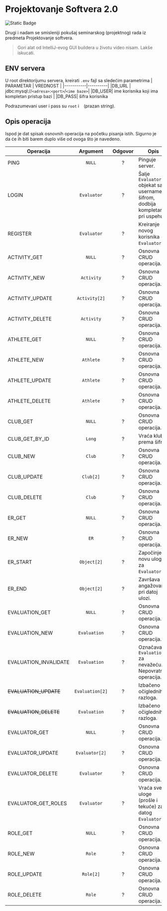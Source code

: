 # Projektovanje Softvera 2.0
![Static Badge](https://img.shields.io/badge/Luka%20Jelisavac-2022%2F0554-darkgreen) 

Drugi i nadam se smisleniji pokušaj seminarskog (projektnog) rada iz predmeta Projektovanje softvera.

> Gori alat od IntelliJ-evog GUI buildera u životu video nisam. Lakše iskucati.

## ENV servera
U root direktorijumu servera, kreirati `.env` fajl sa sledećim parametrima
| PARAMETAR | VREDNOST |
|-----------|----------|
|DB_URL | jdbc:mysql://`<adresa>`:`<port>`/`<ime baze>`|
|DB_USER| ime korisnika koji ima kompletan pristup bazi |
|DB_PASS| šifra korisnika

Podrazumevani user i pass su `root` i ` ` (prazan string).
## Opis operacija

Ispod je dat spisak osnovnih operacija na početku pisanja istih. Sigurno je da će ih biti barem duplo više od ovoga što je navedeno.

| Operacija             |    Argument     | Odgovor | Opis                                                                          |
|-----------------------|:---------------:|:-------:|-------------------------------------------------------------------------------|
| PING                  |     `NULL`      |    ?    | Pinguje server.                                                               |
| LOGIN                 |   `Evaluator`   |    ?    | Šalje `Evaluator` objekat sa username i šifrom, dodbija kompletan pri uspehu. |
| REGISTER              |   `Evaluator`   |    ?    | Kreiranje novog korisnika - `Evaluator`.                                      |
| ACTIVITY_GET          |     `NULL`      |    ?    | Osnovna CRUD operacija.                                                       |
| ACTIVITY_NEW          |   `Activity`    |    ?    | Osnovna CRUD operacija.                                                       |
| ACTIVITY_UPDATE       |  `Activity[2]`  |    ?    | Osnovna CRUD operacija.                                                       |
| ACTIVITY_DELETE       |   `Activity`    |    ?    | Osnovna CRUD operacija.                                                       |
| ATHLETE_GET           |     `NULL`      |    ?    | Osnovna CRUD operacija.                                                       |
| ATHLETE_NEW           |    `Athlete`    |    ?    | Osnovna CRUD operacija.                                                       |
| ATHLETE_UPDATE        |    `Athlete`    |    ?    | Osnovna CRUD operacija.                                                       |
| ATHLETE_DELETE        |    `Athlete`    |    ?    | Osnovna CRUD operacija.                                                       |
| CLUB_GET              |     `NULL`      |    ?    | Osnovna CRUD operacija.                                                       |
| CLUB_GET_BY_ID        |     `Long`      |    ?    | Vraća klub prema šifri.                                                       |
| CLUB_NEW              |     `Club`      |    ?    | Osnovna CRUD operacija.                                                       |
| CLUB_UPDATE           |    `Club[2]`    |    ?    | Osnovna CRUD operacija.                                                       |
| CLUB_DELETE           |     `Club`      |    ?    | Osnovna CRUD operacija.                                                       |
| ER_GET                |     `NULL`      |    ?    | Osnovna CRUD operacija.                                                       |
| ER_NEW                |      `ER`       |    ?    | Osnovna CRUD operacija.                                                       |
| ER_START              |   `Object[2]`   |    ?    | Započinje novu ulogu za `Evaluator`.                                          |
| ER_END                |   `Object[2]`   |    ?    | Završava angažovanje pri datoj ulozi.                                         |
| EVALUATION_GET        |     `NULL`      |    ?    | Osnovna CRUD operacija.                                                       |
| EVALUATION_NEW        |  `Evaluation`   |    ?    | Osnovna CRUD operacija.                                                       |
| EVALUATION_INVALIDATE |  `Evaluation`   |    ?    | Označava `Evaluation` za nevažeću. Nepovratna operacija.                      |
| ~~EVALUATION_UPDATE~~ | `Evaluation[2]` |    ?    | Izbačeno iz očiglednih razloga.                                               |
| ~~EVALUATION_DELETE~~ |  `Evaluation`   |    ?    | Izbačeno iz očiglednih razloga.                                               |
| EVALUATOR_GET         |     `NULL`      |    ?    | Osnovna CRUD operacija.                                                       |
| EVALUATOR_UPDATE      | `Evaluator[2]`  |    ?    | Osnovna CRUD operacija.                                                       |
| EVALUATOR_DELETE      |   `Evaluator`   |    ?    | Osnovna CRUD operacija.                                                       |
| EVALUATOR_GET_ROLES   |   `Evaluator`   |    ?    | Vraća sve uloge (prošle i tekuće) za datog `Evaluator`.                       |
| ROLE_GET              |     `NULL`      |    ?    | Osnovna CRUD operacija.                                                       |
| ROLE_NEW              |     `Role`      |    ?    | Osnovna CRUD operacija.                                                       |
| ROLE_UPDATE           |    `Role[2]`    |    ?    | Osnovna CRUD operacija.                                                       |
| ROLE_DELETE           |     `Role`      |    ?    | Osnovna CRUD operacija.                                                       |


